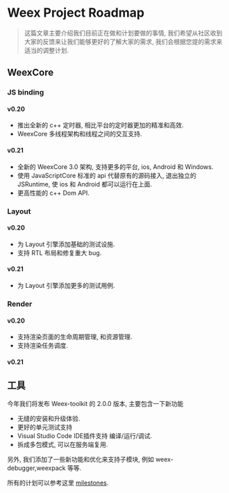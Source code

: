 # Weex Project Roadmap

> 这篇文章主要介绍我们目前正在做和计划要做的事情, 我们希望从社区收到大家的反馈来让我们能够更好的了解大家的需求, 我们会根据您提的需求来适当的调整计划.

## WeexCore
### JS binding
#### v0.20
* 推出全新的 c++ 定时器, 相比平台的定时器更加的精准和高效.
* WeexCore 多线程架构和线程之间的交互支持.
#### v0.21
* 全新的 WeexCore 3.0 架构, 支持更多的平台, ios, Android 和  Windows.
* 使用 JavaScriptCore 标准的 api 代替原有的源码接入, 退出独立的 JSRuntime, 使 ios 和 Android 都可以运行在上面.
* 更高性能的 c++ Dom API.

### Layout
#### v0.20
* 为 Layout 引擎添加基础的测试设施.
* 支持 RTL 布局和修复重大 bug.
#### v0.21
*  为 Layout 引擎添加更多的测试用例.
### Render
#### v0.20
* 支持渲染页面的生命周期管理, 和资源管理.
* 支持渲染任务调度.
#### v0.21
## 工具

今年我们将发布 Weex-toolkit 的 2.0.0 版本, 主要包含一下新功能

- 无缝的安装和升级体验.
- 更好的单元测试支持
- Visual Studio Code  IDE插件支持 编译/运行/调试.
- 拆成多包模式, 可以在服务端复用.
 
另外, 我们添加了一些新功能和优化来支持子模块, 例如 weex-debugger,weexpack 等等.

所有的计划可以参考这里 [milestones](https://github.com/weexteam/weex-toolkit/milestones).
